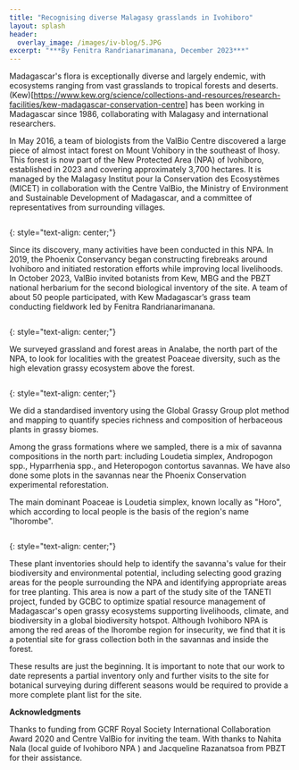 ```yaml
---
title: "Recognising diverse Malagasy grasslands in Ivohiboro"
layout: splash
header:
  overlay_image: /images/iv-blog/5.JPG
excerpt: "***By Fenitra Randrianarimanana, December 2023***"
---
```

Madagascar's flora is exceptionally diverse and largely endemic, with ecosystems ranging from vast grasslands to tropical forests and deserts. (Kew)[https://www.kew.org/science/collections-and-resources/research-facilities/kew-madagascar-conservation-centre] has been working in Madagascar since 1986, collaborating with Malagasy and international researchers. 

In May 2016, a team of biologists from the ValBio Centre discovered a large piece of almost intact forest on Mount Vohibory in the southeast of Ihosy. This forest is now part of the New Protected Area (NPA) of Ivohiboro, established in 2023 and covering approximately 3,700 hectares. It is managed by the Malagasy Institut pour la Conservation des Ecosystèmes (MICET) in collaboration with the Centre ValBio, the Ministry of Environment and Sustainable Development of Madagascar, and a committee of representatives from surrounding villages.

<figure style="width: 1000px" class="align-centre">
  <img src="{{ site.url }}{{ site.baseurl }}/images/iv-blog/1.png" alt="">
</figure>
{: style="text-align: center;"}

Since its discovery, many activities have been conducted in this NPA. In 2019, the Phoenix Conservancy began constructing firebreaks around Ivohiboro and initiated restoration efforts while improving local livelihoods. 
In October 2023, ValBio invited botanists from Kew, MBG and the PBZT national herbarium for the second biological inventory of the site. A team of about 50 people participated, with Kew Madagascar’s grass team conducting fieldwork led by Fenitra Randrianarimanana.

<figure style="width: 1000px" class="align-centre">
  <img src="{{ site.url }}{{ site.baseurl }}/images/iv-blog/3.png" alt="">
</figure>
{: style="text-align: center;"}

We surveyed grassland and forest areas in Analabe, the north part of the NPA, to look for localities with the greatest Poaceae diversity, such as the high elevation grassy ecosystem above the forest.

<figure style="width: 1000px" class="align-centre">
  <img src="{{ site.url }}{{ site.baseurl }}/images/iv-blog/2.png" alt="">
</figure>
{: style="text-align: center;"}

We did a standardised inventory using the Global Grassy Group plot method and mapping to quantify species richness and composition of herbaceous plants in grassy biomes.

Among the grass formations where we sampled, there is a mix of savanna compositions in the north part: including Loudetia simplex, Andropogon spp., Hyparrhenia spp., and Heteropogon contortus savannas. We have also done some plots in the savannas near the Phoenix Conservation experimental reforestation.

The main dominant Poaceae is Loudetia simplex, known locally as "Horo", which according to local people is the basis of the region's name "Ihorombe".

<figure style="width: 1000px" class="align-centre">
  <img src="{{ site.url }}{{ site.baseurl }}/images/iv-blog/4.png" alt="">
</figure>
{: style="text-align: center;"}

These plant inventories should help to identify the savanna's value for their biodiversity and environmental potential, including selecting good grazing areas for the people surrounding the NPA and identifying appropriate areas for tree planting. This area is now a part of the study site of the TANETI project, funded by GCBC to optimize spatial resource management of Madagascar's open grassy ecosystems supporting livelihoods, climate, and biodiversity in a global biodiversity hotspot. Although Ivohiboro NPA is among the red areas of the Ihorombe region for insecurity, we find that it is a potential site for grass collection both in the savannas and inside the forest.

These results are just the beginning. It is important to note that our work to date represents a partial inventory only and further visits to the site for botanical surveying during different seasons would be required to provide a more complete plant list for the site.

**Acknowledgments** 

Thanks to funding from GCRF Royal Society International Collaboration Award 2020 and Centre ValBio for inviting the team.
With thanks to Nahita Nala (local guide of Ivohiboro NPA ) and Jacqueline Razanatsoa from PBZT for their assistance.
